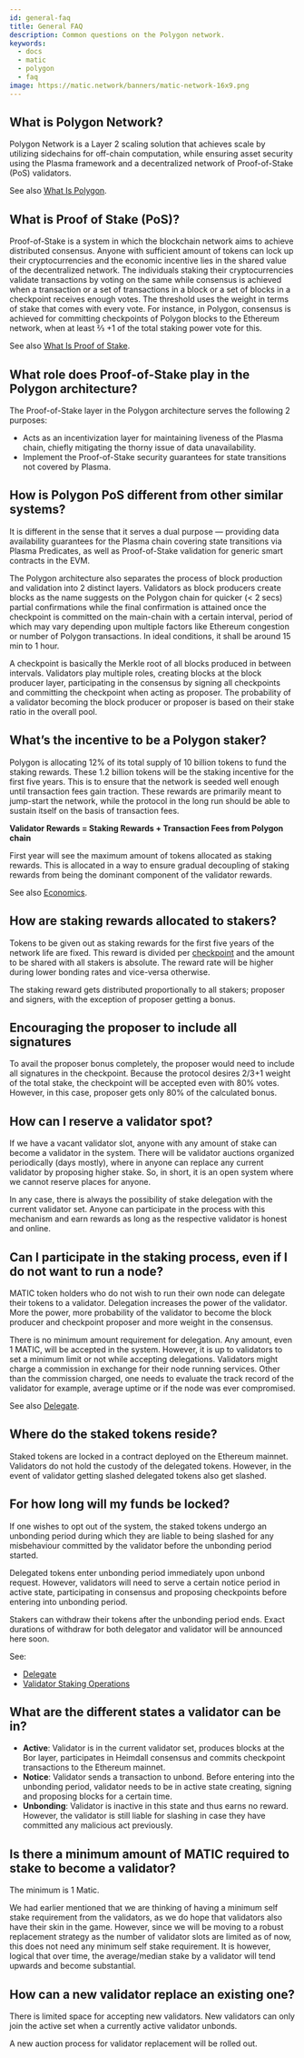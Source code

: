 ```yaml
---
id: general-faq
title: General FAQ
description: Common questions on the Polygon network.
keywords:
  - docs
  - matic
  - polygon
  - faq
image: https://matic.network/banners/matic-network-16x9.png 
---
```


## What is Polygon Network?

Polygon Network is a Layer 2 scaling solution that achieves scale by utilizing sidechains for off-chain computation, while ensuring asset security using the Plasma framework and a decentralized network of Proof-of-Stake (PoS) validators.

See also [What Is Polygon](/docs/validate/polygon-basics/what-is-polygon).

## What is Proof of Stake (PoS)?

Proof-of-Stake is a system in which the blockchain network aims to achieve distributed consensus. Anyone with sufficient amount of tokens can lock up their cryptocurrencies and the economic incentive lies in the shared value of the decentralized network. The individuals staking their cryptocurrencies validate transactions by voting on the same while consensus is achieved when a transaction or a set of transactions in a block or a set of blocks in a checkpoint receives enough votes. The threshold uses the weight in terms of stake that comes with every vote. For instance, in Polygon, consensus is achieved for committing checkpoints of Polygon blocks to the Ethereum network, when at least ⅔ +1  of the total staking power vote for this.

See also [What Is Proof of Stake](/docs/validate/polygon-basics/what-is-proof-of-stake).

## What role does Proof-of-Stake play in the Polygon architecture?

The Proof-of-Stake layer in the Polygon architecture serves the following 2 purposes:

* Acts as an incentivization layer for maintaining liveness of the Plasma chain, chiefly mitigating the thorny issue of data unavailability.
* Implement the Proof-of-Stake security guarantees for state transitions not covered by Plasma.

## How is Polygon PoS different from other similar systems?

It is different in the sense that it serves a dual purpose — providing data availability guarantees for the Plasma chain covering state transitions via Plasma Predicates, as well as Proof-of-Stake validation for generic smart contracts in the EVM.

The Polygon architecture also separates the process of block production and validation into 2 distinct layers. Validators as block producers create blocks as the name suggests on the Polygon chain for quicker (< 2 secs) partial confirmations while the final confirmation is attained once the checkpoint is committed on the main-chain with a certain interval, period of which may vary depending upon multiple factors like Ethereum congestion or number of Polygon transactions. In ideal conditions, it shall be around 15 min to 1 hour.

A checkpoint is basically the Merkle root of all blocks produced in between intervals. Validators play multiple roles, creating blocks at the block producer layer, participating in the consensus by signing all checkpoints and committing the checkpoint when acting as proposer. The probability of a validator becoming the block producer or proposer is based on their stake ratio in the overall pool.

## What’s the incentive to be a Polygon staker?

Polygon is allocating 12% of its total supply of 10 billion tokens to fund the staking rewards. These 1.2 billion tokens will be the staking incentive for the first five years. This is to ensure that the network is seeded well enough until transaction fees gain traction. These rewards are primarily meant to jump-start the network, while the protocol in the long run should be able to sustain itself on the basis of transaction fees.

**Validator Rewards = Staking Rewards + Transaction Fees from Polygon chain**

First year will see the maximum amount of tokens allocated as staking rewards. This is allocated in a way to ensure gradual decoupling of staking rewards from being the dominant component of the validator rewards.

See also [Economics](/docs/validate/polygon-basics/economics).

## How are staking rewards allocated to stakers?

Tokens to be given out as staking rewards for the first five years of the network life are fixed. This reward is divided per [checkpoint](/docs/validate/glossary#checkpoint-transaction) and the amount to be shared with all stakers is absolute. The reward rate will be higher during lower bonding rates and vice-versa otherwise.

The staking reward gets distributed proportionally to all stakers; proposer and signers, with the exception of proposer getting a bonus.

## Encouraging the proposer to include all signatures

To avail the proposer bonus completely, the proposer would need to include all signatures in the checkpoint. Because the protocol desires 2/3+1 weight of the total stake, the checkpoint will be accepted even with 80% votes. However, in this case, proposer gets only 80% of the calculated bonus.

## How can I reserve a validator spot?

If we have a vacant validator slot, anyone with any amount of stake can become a validator in the system. There will be validator auctions organized periodically (days mostly), where in anyone can replace any current validator by proposing higher stake. So, in short, it is an open system where we cannot reserve places for anyone.

In any case, there is always the possibility of stake delegation with the current validator set. Anyone can participate in the process with this mechanism and earn rewards as long as the respective validator is honest and online.

## Can I participate in the staking process, even if I do not want to run a node?

MATIC token holders who do not wish to run their own node can delegate their tokens to a validator. Delegation increases the power of the validator. More the power, more probability of the validator to become the block producer and checkpoint proposer and more weight in the consensus.

There is no minimum amount requirement for delegation. Any amount, even 1 MATIC, will be accepted in the system. However, it is up to validators to set a minimum limit or not while accepting delegations. Validators might charge a commission in exchange for their node running services. Other than the commission charged, one needs to evaluate the track record of the validator for example, average uptime or if the node was ever compromised.

See also [Delegate](/docs/validate/delegate).

## Where do the staked tokens reside?

Staked tokens are locked in a contract deployed on the Ethereum mainnet. Validators do not hold the custody of the delegated tokens. However, in the event of validator getting slashed delegated tokens also get slashed.

## For how long will my funds be locked?

If one wishes to opt out of the system, the staked tokens undergo an unbonding period during which they are liable to being slashed for any misbehaviour committed by the validator before the unbonding period started.

Delegated tokens enter unbonding period immediately upon unbond request. However, validators will need to serve a certain notice period in active state, participating in consensus and proposing checkpoints before entering into unbonding period.

Stakers can withdraw their tokens after the unbonding period ends. Exact durations of withdraw for both delegator and validator will be announced here soon.

See:

* [Delegate](/docs/validate/delegate)
* [Validator Staking Operations](/docs/validate/mainnet/validator-staking-operations)

## What are the different states a validator can be in?

* **Active**: Validator is in the current validator set, produces blocks at the Bor layer, participates in Heimdall consensus and commits checkpoint transactions to the Ethereum mainnet.
* **Notice**: Validator sends a transaction to unbond. Before entering into the unbonding period, validator needs to be in active state creating, signing and proposing blocks for a certain time.
* **Unbonding**: Validator is inactive in this state and thus earns no reward. However, the validator is still liable for slashing in case they have committed any malicious act previously.

## Is there a minimum amount of MATIC required to stake to become a validator?

The minimum is 1 Matic.

We had earlier mentioned that we are thinking of having a minimum self stake requirement from the validators, as we do hope that validators also have their skin in the game. However, since we will be moving to a robust replacement strategy as the number of validator slots are limited as of now, this does not need any minimum self stake requirement. It is however, logical that over time, the average/median stake by a validator will tend upwards and become substantial.

## How can a new validator replace an existing one?

There is limited space for accepting new validators. New validators can only join the active set when a currently active validator unbonds.

A new auction process for validator replacement will be rolled out.
